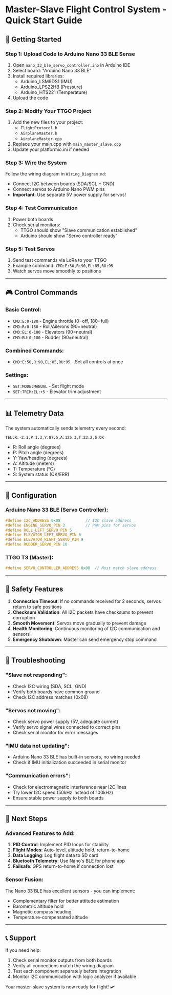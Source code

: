 # Master-Slave Flight Control System - Quick Start Guide

## 🚀 Getting Started

### Step 1: Upload Code to Arduino Nano 33 BLE Sense
1. Open `nano_33_ble_servo_controller.ino` in Arduino IDE
2. Select board: "Arduino Nano 33 BLE" 
3. Install required libraries:
   - Arduino_LSM9DS1 (IMU)
   - Arduino_LPS22HB (Pressure)
   - Arduino_HTS221 (Temperature)
4. Upload the code

### Step 2: Modify Your TTGO Project  
1. Add the new files to your project:
   - `FlightProtocol.h`
   - `AirplaneMaster.h` 
   - `AirplaneMaster.cpp`
2. Replace your main.cpp with `main_master_slave.cpp`
3. Update your platformio.ini if needed

### Step 3: Wire the System
Follow the wiring diagram in `Wiring_Diagram.md`:
- Connect I2C between boards (SDA/SCL + GND)
- Connect servos to Arduino Nano PWM pins
- **Important**: Use separate 5V power supply for servos!

### Step 4: Test Communication
1. Power both boards
2. Check serial monitors:
   - TTGO should show "Slave communication established"
   - Arduino should show "Servo controller ready"

### Step 5: Test Servos
1. Send test commands via LoRa to your TTGO
2. Example command: `CMD:E:50,R:90,EL:85,RU:95`
3. Watch servos move smoothly to positions

---

## 🎮 Control Commands

### Basic Control:
- `CMD:E:0-180` - Engine throttle (0=off, 180=full)
- `CMD:R:0-180` - Roll/Ailerons (90=neutral)  
- `CMD:EL:0-180` - Elevators (90=neutral)
- `CMD:RU:0-180` - Rudder (90=neutral)

### Combined Commands:
- `CMD:E:50,R:90,EL:85,RU:95` - Set all controls at once

### Settings:
- `SET:MODE:MANUAL` - Set flight mode
- `SET:TRIM:EL:+5` - Elevator trim adjustment

---

## 📊 Telemetry Data

The system automatically sends telemetry every second:
```
TEL:R:-2.1,P:1.3,Y:87.5,A:125.3,T:23.2,S:OK
```
- R: Roll angle (degrees)
- P: Pitch angle (degrees)  
- Y: Yaw/heading (degrees)
- A: Altitude (meters)
- T: Temperature (°C)
- S: System status (OK/ERR)

---

## 🔧 Configuration

### Arduino Nano 33 BLE (Servo Controller):
```cpp
#define I2C_ADDRESS 0x08           // I2C slave address
#define ENGINE_SERVO_PIN 3         // PWM pins for servos
#define ROLL_LEFT_SERVO_PIN 5
#define ELEVATOR_LEFT_SERVO_PIN 6
#define ELEVATOR_RIGHT_SERVO_PIN 9
#define RUDDER_SERVO_PIN 10
```

### TTGO T3 (Master):
```cpp
#define SERVO_CONTROLLER_ADDRESS 0x08  // Must match slave address
```

---

## 🚨 Safety Features

1. **Connection Timeout**: If no commands received for 2 seconds, servos return to safe positions
2. **Checksum Validation**: All I2C packets have checksums to prevent corruption
3. **Smooth Movement**: Servos move gradually to prevent damage
4. **Health Monitoring**: Continuous monitoring of I2C communication and sensors
5. **Emergency Shutdown**: Master can send emergency stop command

---

## 🐛 Troubleshooting

### "Slave not responding":
- Check I2C wiring (SDA, SCL, GND)
- Verify both boards have common ground
- Check I2C address matches (0x08)

### "Servos not moving":
- Check servo power supply (5V, adequate current)
- Verify servo signal wires connected to correct pins
- Check serial monitor for error messages

### "IMU data not updating":
- Arduino Nano 33 BLE has built-in sensors, no wiring needed
- Check if IMU initialization succeeded in serial monitor

### "Communication errors":
- Check for electromagnetic interference near I2C lines
- Try lower I2C speed (50kHz instead of 100kHz)
- Ensure stable power supply to both boards

---

## 🎯 Next Steps

### Advanced Features to Add:
1. **PID Control**: Implement PID loops for stability
2. **Flight Modes**: Auto-level, altitude hold, return-to-home
3. **Data Logging**: Log flight data to SD card
4. **Bluetooth Telemetry**: Use Nano's BLE for phone app
5. **Failsafe**: GPS return-to-home if connection lost

### Sensor Fusion:
The Nano 33 BLE has excellent sensors - you can implement:
- Complementary filter for better attitude estimation
- Barometric altitude hold
- Magnetic compass heading
- Temperature-compensated altitude

---

## 📞 Support

If you need help:
1. Check serial monitor outputs from both boards
2. Verify all connections match the wiring diagram  
3. Test each component separately before integration
4. Monitor I2C communication with logic analyzer if available

Your master-slave system is now ready for flight! 🛩️
